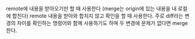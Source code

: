 remote에 내용을 받아오기만 할 때 사용한다 (merge는 origin에 있는 내용을 내 로컬에 합친다)
remote 내용을 받아와 합치지 않고 확인을 할 때 사용한다.
주로 diff라는 변경의 차이를 확인하는 명령어와 함께 사용하기도 하며 두 변경에 문제가 없다면 merge한다.
